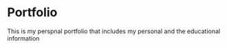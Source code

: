 # Portfolio
This is my perspnal portfolio that includes my personal and the educational information
